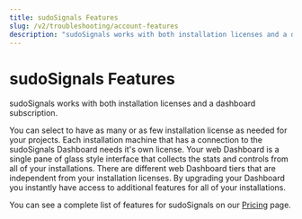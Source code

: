 ```yaml
---
title: sudoSignals Features
slug: /v2/troubleshooting/account-features
description: "sudoSignals works with both installation licenses and a dashboard subscription."
---
```



# sudoSignals Features 

sudoSignals works with both installation licenses and a dashboard subscription. 

You can select to have as many or as few installation license as needed for your projects. Each installation machine that has a connection to the sudoSignals Dashboard needs it's own license. 
Your web Dashboard is a single pane of glass style interface that collects the stats and controls from all of your installations. There are different web Dashboard tiers that are independent from your installation licenses. By upgrading your Dashboard you instantly have access to additional features for all of your installations. 

You can see a complete list of features for sudoSignals on our [Pricing](https://www.sudosignals.com/pricing) page.